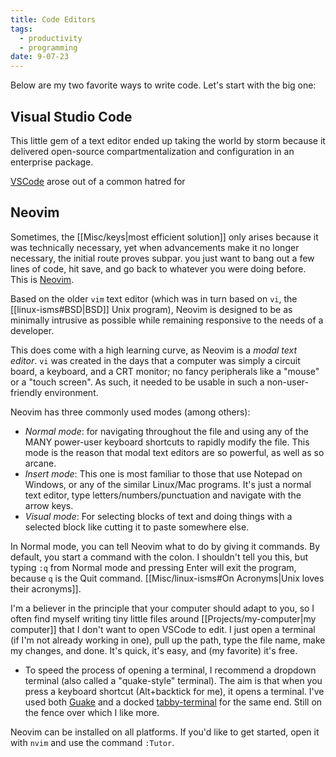 ```yaml
---
title: Code Editors
tags:
  - productivity
  - programming
date: 9-07-23
---
```

Below are my two favorite ways to write code. Let's start with the big one:
## Visual Studio Code
This little gem of a text editor ended up taking the world by storm because it delivered open-source compartmentalization and configuration in an enterprise package. 

[VSCode](https://code.visualstudio.com/) arose out of a common hatred for 
## Neovim
Sometimes, the [[Misc/keys|most efficient solution]] only arises because it was technically necessary, yet when advancements make it no longer necessary, the initial route proves subpar. you just want to bang out a few lines of code, hit save, and go back to whatever you were doing before. This is [Neovim](https://neovim.io/).

Based on the older `vim` text editor (which was in turn based on `vi`, the [[linux-isms#BSD|BSD]] Unix program), Neovim is designed to be as minimally intrusive as possible while remaining responsive to the needs of a developer. 

This does come with a high learning curve, as Neovim is a *modal text editor*. `vi` was created in the days that a computer was simply a circuit board, a keyboard, and a CRT monitor; no fancy peripherals like a "mouse" or a "touch screen". As such, it needed to be usable in such a non-user-friendly environment. 

Neovim has three commonly used modes (among others):
- *Normal mode*: for navigating throughout the file and using any of the MANY power-user keyboard shortcuts to rapidly modify the file. This mode is the reason that modal text editors are so powerful, as well as so arcane.
- *Insert mode*: This one is most familiar to those that use Notepad on Windows, or any of the similar Linux/Mac programs. It's just a normal text editor, type letters/numbers/punctuation and navigate with the arrow keys.
- *Visual mode*: For selecting blocks of text and doing things with a selected block like cutting it to paste somewhere else.

In Normal mode, you can tell Neovim what to do by giving it commands. By default, you start a command with the colon. I shouldn't tell you this, but typing `:q` from Normal mode and pressing Enter will exit the program, because `q` is the Quit command. [[Misc/linux-isms#On Acronyms|Unix loves their acronyms]].

I'm a believer in the principle that your computer should adapt to you, so I often find myself writing tiny little files around [[Projects/my-computer|my computer]] that I don't want to open VSCode to edit. I just open a terminal (if I'm not already working in one), pull up the path, type the file name, make my changes, and done. It's quick, it's easy, and (my favorite) it's free.
- To speed the process of opening a terminal, I recommend a dropdown terminal (also called a "quake-style" terminal). The aim is that when you press a keyboard shortcut (Alt+backtick for me), it opens a terminal. I've used both [Guake](http://guake-project.org/) and a docked [tabby-terminal](https://tabby.sh/) for the same end. Still on the fence over which I like more.

Neovim can be installed on all platforms. If you'd like to get started, open it with `nvim` and use the command `:Tutor`.